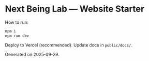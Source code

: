 # Next Being Lab — Website Starter

How to run:

```bash
npm i
npm run dev
```

Deploy to Vercel (recommended). Update docs in `public/docs/`.

Generated on 2025-09-29.
